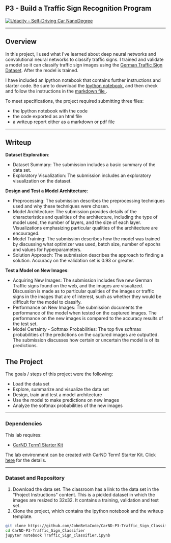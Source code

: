 ## P3 - Build a Traffic Sign Recognition Program
[![Udacity - Self-Driving Car NanoDegree](https://s3.amazonaws.com/udacity-sdc/github/shield-carnd.svg)](http://www.udacity.com/drive)

---
Overview
---
In this project, I used what I've learned about deep neural networks and convolutional neural networks to classify traffic signs. I trained and validate a model so it can classify traffic sign images using the [German Traffic Sign Dataset](http://benchmark.ini.rub.de/?section=gtsrb&subsection=dataset). After the model is trained.

I have included an Ipython notebook that contains further instructions 
and starter code. Be sure to download the [Ipython notebook](https://github.com/JohnBetaCode/CarND-P3-Traffic_Sign_Classifier/blob/master/Traffic_Sign_Classifier.ipynb), and then check and follow the instructions in the [markdown file ](https://github.com/JohnBetaCode/CarND-P3-Traffic_Sign_Classifier/blob/master/Traffic_Sign_Classifier.md). 


To meet specifications, the project required submitting three files: 
* the Ipython notebook with the code
* the code exported as an html file
* a writeup report either as a markdown or pdf file 

---
Writeup
---
**Dataset Exploration**:  
* Dataset Summary: The submission includes a basic summary of the data set.
* Exploratory Visualization: The submission includes an exploratory visualization on the dataset.

**Design and Test a Model Architecture**:
* Preprocessing: The submission describes the preprocessing techniques used and why these techniques were chosen.
* Model Architecture: The submission provides details of the characteristics and qualities of the architecture, including the type of model used, the number of layers, and the size of each layer. Visualizations emphasizing particular qualities of the architecture are encouraged.
* Model Training: The submission describes how the model was trained by discussing what optimizer was used, batch size, number of epochs and values for hyperparameters.
* Solution Approach: The submission describes the approach to finding a solution. Accuracy on the validation set is 0.93 or greater.

**Test a Model on New Images**:
* Acquiring New Images: The submission includes five new German Traffic signs found on the web, and the images are visualized. Discussion is made as to particular qualities of the images or traffic signs in the images that are of interest, such as whether they would be difficult for the model to classify.
* Performance on New Images: The submission documents the performance of the model when tested on the captured images. The performance on the new images is compared to the accuracy results of the test set.
* Model Certainty - Softmax Probabilities: The top five softmax probabilities of the predictions on the captured images are outputted. The submission discusses how certain or uncertain the model is of its predictions.

The Project
---
The goals / steps of this project were the following:
* Load the data set
* Explore, summarize and visualize the data set
* Design, train and test a model architecture
* Use the model to make predictions on new images
* Analyze the softmax probabilities of the new images

---
### Dependencies
This lab requires:

* [CarND Term1 Starter Kit](https://github.com/udacity/CarND-Term1-Starter-Kit)

The lab environment can be created with CarND Term1 Starter Kit. Click [here](https://github.com/udacity/CarND-Term1-Starter-Kit/blob/master/README.md) for the details.

---
### Dataset and Repository

1. Download the data set. The classroom has a link to the data set in the "Project Instructions" content. This is a pickled dataset in which  the images are resized to 32x32. It contains a training, validation and test set.
2. Clone the project, which contains the Ipython notebook and the writeup template.
```sh
git clone https://github.com/JohnBetaCode/CarND-P3-Traffic_Sign_Classifier.git
cd CarND-P3-Traffic_Sign_Classifier
jupyter notebook Traffic_Sign_Classifier.ipynb
```

